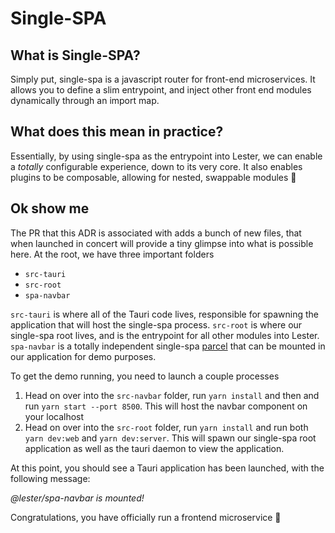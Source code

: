 # Single-SPA

## What is Single-SPA?

Simply put, single-spa is a javascript router for front-end microservices. It allows you to
define a slim entrypoint, and inject other front end modules dynamically through an import map.

## What does this mean in practice?

Essentially, by using single-spa as the entrypoint into Lester, we can enable a _totally_
configurable experience, down to its very core. It also enables plugins to be composable,
allowing for nested, swappable modules 🤯

## Ok show me

The PR that this ADR is associated with adds a bunch of new files, that when launched in concert will
provide a tiny glimpse into what is possible here. At the root, we have three important folders

- `src-tauri`
- `src-root`
- `spa-navbar`

`src-tauri` is where all of the Tauri code lives, responsible for spawning the application that will
host the single-spa process. `src-root` is where our single-spa root lives, and is the entrypoint for all
other modules into Lester. `spa-navbar` is a totally independent single-spa [parcel](https://single-spa.js.org/docs/parcels-overview)
that can be mounted in our application for demo purposes.

To get the demo running, you need to launch a couple processes

1. Head on over into the `src-navbar` folder, run `yarn install` and then and run `yarn start --port 8500`. This will host the navbar component on your localhost
2. Head on over into the `src-root` folder, run `yarn install` and run both `yarn dev:web` and `yarn dev:server`. This will spawn our
   single-spa root application as well as the tauri daemon to view the application.

At this point, you should see a Tauri application has been launched, with the following message:

_@lester/spa-navbar is mounted!_

Congratulations, you have officially run a frontend microservice 🎉

